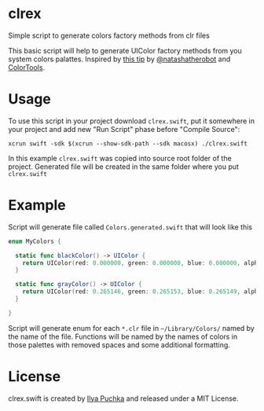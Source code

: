 # clrex
Simple script to generate colors factory methods from clr files

This basic script will help to generate UIColor factory methods from you system colors palattes.
Inspired by [this tip](http://natashatherobot.com/xcode-color-palette/) by [@natashatherobot](https://twitter.com/natashatherobot) and [ColorTools](https://github.com/ramonpoca/ColorTools).

# Usage

To use this script in your project download `clrex.swift`, put it somewhere in your project 
and add new "Run Script" phase before "Compile Source":

```
xcrun swift -sdk $(xcrun --show-sdk-path --sdk macosx) ./clrex.swift
```

In this example `clrex.swift` was copied into source root folder of the project.
Generated file will be created in the same folder where you put `clrex.swift`

# Example

Script will generate file called `Colors.generated.swift` that will look like this

```swift
enum MyColors {

  static func blackColor() -> UIColor {
    return UIColor(red: 0.000000, green: 0.000000, blue: 0.000000, alpha: 1.000000)
  }

  static func grayColor() -> UIColor {
    return UIColor(red: 0.265146, green: 0.265153, blue: 0.265149, alpha: 1.000000)
  }

}

```

Script will generate enum for each `*.clr` file in `~/Library/Colors/` named by the name of the file. 
Functions will be named by the names of colors in those palettes with removed spaces and some additional formatting.

# License
clrex.swift is created by [Ilya Puchka](https://twitter.com/ilyapuchka) and released under a MIT License.
